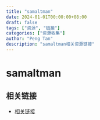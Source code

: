 ```yaml
---
title: "samaltman"
date: 2024-01-01T00:00:00+08:00
draft: false
tags: ["资源", "链接"]
categories: ["资源收集"]
author: "Peng Tan"
description: "samaltman相关资源链接"
---
```


# samaltman

## 相关链接

- [相关链接](https://mp.weixin.qq.com/s/Fc9k0w3FTzXfM21YtMGLzw)
